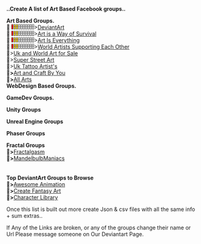 **..Create A list of Art Based Facebook groups..**

**Art Based Groups.**<br>
🎱  ![HealthBar](/Imgs/z.Gifs/health_5.gif)>[DeviantArt](https://www.facebook.com/groups/artdev)<br>
🎱  ![HealthBar](/Imgs/z.Gifs/health_5.gif)>[Art is a Way of Survival](https://www.facebook.com/groups/1961654980714526)<br>
🎱  ![HealthBar](/Imgs/z.Gifs/health_5.gif)>[Art Is Everything](https://www.facebook.com/groups/artiseverything)<br>
🎱  ![HealthBar](/Imgs/z.Gifs/health_5.gif)>[World Artists Supporting Each Other](https://www.facebook.com/groups/WorldArtistsSupportingEachOther)<br>
🎱>[Uk and World Art for Sale](https://www.facebook.com/groups/165297130482523)<br>
🎱>[Super Street Art](https://www.facebook.com/groups/1716930901894427)<br>
🎱>[Uk Tattoo Artist's](https://www.facebook.com/groups/1175369375831180)<br>
🎱**>**[Art and Craft By You](https://www.facebook.com/groups/poojaart21)<br>
🎱**>**[All Arts](https://www.facebook.com/groups/artisticamentefalando)<br>
**WebDesign Based Groups.**<br>

**GameDev Groups.**<br>

**Unity Groups**<br>

**Unreal Engine Groups**<br>

**Phaser Groups**<br>

**Fractal Groups**<br>
🎱**>**[Fractalgasm](https://www.facebook.com/pg/Fractalgasm)<br>
🎱**>**[MandelbulbManiacs](https://www.facebook.com/groups/amandelbulbmaniac)<br>
[]()<br>
[]()<br>
**Top DeviantArt Groups to Browse**<br>
🎱**>**[Awesome Animation](https://www.deviantart.com/awesome-animation)<br>
🎱**>**[Create Fantasy Art](https://www.deviantart.com/createfantasyart)<br>
🎱**>**[Character Library](https://www.deviantart.com/characterlibrary)

Once this list is built out more create Json & csv files with all the same info + sum extras..<br>

If Any of the Links are broken, or any of the groups change their name or Url Please message someone on Our Deviantart Page.





